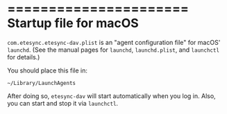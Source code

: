 ======================
Startup file for macOS
======================

`com.etesync.etesync-dav.plist` is an "agent configuration file" for
macOS' `launchd`. (See the manual pages for `launchd`, `launchd.plist`,
and `launchctl` for details.)

You should place this file in:

    ~/Library/LaunchAgents

After doing so, `etesync-dav` will start automatically when you log in.
Also, you can start and stop it via `launchctl`.